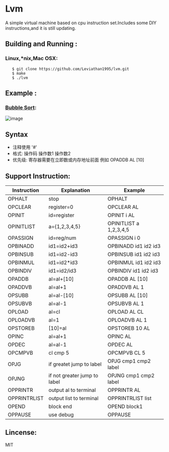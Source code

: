 # Lvm

A simple virtual machine based on cpu  instruction  set.Includes some DIY instructions,and it is still updating.

## Building and Running :

### Linux,*nix,Mac OSX:

       $ git clone https://github.com/Leviathan1995/lvm.git
       $ make
       $ ./lvm

## Example :

### [Bubble Sort](https://github.com/Leviathan1995/Lvm/blob/master/test/sort.txt):

![image](https://github.com/Leviathan1995/lvm/raw/master/pic.png)

## Syntax
- 注释使用 '#'
- 格式: 操作码 操作数1 操作数2
- 优先级: 寄存器需要在立即数或内存地址前面 例如 OPADDB AL [10]
              
## Support Instruction:

| Instruction  |      Explanation            |          Example        |
| ------------ | --------------------------- | ------------------------|
|   OPHALT     |        stop                 |  OPHALT                 |
|   OPCLEAR    |        register=0           |  OPCLEAR AL             |
|   OPINIT     |        id=register          |  OPINIT i AL            |
|   OPINITLIST |        a={1,2,3,4,5}        |  OPINITLIST a 1,2,3,4,5 |
|   OPASSIGN   |        id=reg/num           |  OPASSIGN i 0           | 
|   OPBINADD   |        id1=id2+id3          |  OPBINADD id1 id2 id3   |
|   OPBINSUB   |        id1=id2-id3          |  OPBINSUB id1 id2 id3   |
|   OPBINMUL   |        id1=id2*id3          |  OPBINMUL id1 id2 id3   |
|   OPBINDIV   |        id1=id2/id3          |  OPBINDIV id1 id2 id3   |
|   OPADDB     |        al=al+[10]           |  OPADDB AL [10]         |
|   OPADDVB    |        al=al+1              |  OPADDVB AL 1           |
|   OPSUBB     |        al=al-[10]           |  OPSUBB AL [10]         |
|   OPSUBVB    |        al=al-1              |  OPSUBVB AL 1           |
|   OPLOAD     |        al=cl                |  OPLOAD AL CL           |
|   OPLOADVB   |        al=1                 |  OPLOADVB AL 1          |  
|   OPSTOREB   |        [10]=al              |  OPSTOREB 10 AL         |
|   OPINC      |        al=al+1              |  OPINC AL               |
|   OPDEC      |        al=al-1              |  OPDEC AL               |
|   OPCMPVB    |        cl cmp 5             |  OPCMPVB CL 5           |
|   OPJG       | if greatet jump to label    |  OPJG  cmp1 cmp2 label  |
|   OPJNG      |if not greater jump to label |  OPJNG cmp1 cmp2 label  |
|   OPPRINTR   |        output al to terminal|  OPPRINTR AL            |
|  OPPRINTRLIST|      output list to terminal|  OPPRINTRLIST list      |
|  OPEND       |        block end            |  OPEND block1           |
|  OPPAUSE     |        use debug            |  OPPAUSE                |

<h2>Lincense:</h2>
    MIT
